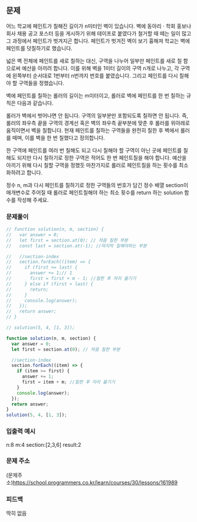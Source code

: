 ## 문제

어느 학교에 페인트가 칠해진 길이가 n미터인 벽이 있습니다. 벽에 동아리 · 학회 홍보나 회사 채용 공고 포스터 등을 게시하기 위해 테이프로 붙였다가 철거할 때 떼는 일이 많고 그 과정에서 페인트가 벗겨지곤 합니다. 페인트가 벗겨진 벽이 보기 흉해져 학교는 벽에 페인트를 덧칠하기로 했습니다.

넓은 벽 전체에 페인트를 새로 칠하는 대신, 구역을 나누어 일부만 페인트를 새로 칠 함으로써 예산을 아끼려 합니다. 이를 위해 벽을 1미터 길이의 구역 n개로 나누고, 각 구역에 왼쪽부터 순서대로 1번부터 n번까지 번호를 붙였습니다. 그리고 페인트를 다시 칠해야 할 구역들을 정했습니다.

벽에 페인트를 칠하는 롤러의 길이는 m미터이고, 롤러로 벽에 페인트를 한 번 칠하는 규칙은 다음과 같습니다.

롤러가 벽에서 벗어나면 안 됩니다.
구역의 일부분만 포함되도록 칠하면 안 됩니다.
즉, 롤러의 좌우측 끝을 구역의 경계선 혹은 벽의 좌우측 끝부분에 맞춘 후 롤러를 위아래로 움직이면서 벽을 칠합니다. 현재 페인트를 칠하는 구역들을 완전히 칠한 후 벽에서 롤러를 떼며, 이를 벽을 한 번 칠했다고 정의합니다.

한 구역에 페인트를 여러 번 칠해도 되고 다시 칠해야 할 구역이 아닌 곳에 페인트를 칠해도 되지만 다시 칠하기로 정한 구역은 적어도 한 번 페인트칠을 해야 합니다. 예산을 아끼기 위해 다시 칠할 구역을 정했듯 마찬가지로 롤러로 페인트칠을 하는 횟수를 최소화하려고 합니다.

정수 n, m과 다시 페인트를 칠하기로 정한 구역들의 번호가 담긴 정수 배열 section이 매개변수로 주어질 때 롤러로 페인트칠해야 하는 최소 횟수를 return 하는 solution 함수를 작성해 주세요.

### 문제풀이

```js
// function solution(n, m, section) {
//   var answer = 0;
//   let first = section.at(0); // 처음 칠한 부분
//   const last = section.at(-1); //마지막 칠해야하는 부분

//   //section-index
//   section.forEach((item) => {
//     if (first <= last) {
//       answer += 1;// 1
//       first = first + m - 1; //칠한 후 자리 옮기기
//     } else if (first > last) {
//       return;
//     }
//     console.log(answer);
//   });
//   return answer;
// }

// solution(5, 4, [1, 3]);

function solution(n, m, section) {
  var answer = 0;
  let first = section.at(0); // 처음 칠한 부분

  //section-index
  section.forEach((item) => {
    if (item >= first) {
      answer += 1;
      first = item + m; //칠한 후 자리 옮기기
    }
    console.log(answer);
  });
  return answer;
}
solution(5, 4, [1, 3]);
```

### 입출력 예시

n:8
m:4
section:[2,3,6]
result:2

### 문제 주소

(문제주소)https://school.programmers.co.kr/learn/courses/30/lessons/161989

### 피드백

딱히 없음
